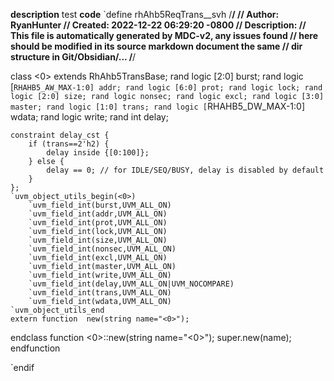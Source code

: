**description**
test
**code**
`define rhAhb5ReqTrans__svh
/************************************************************************************/
// Author: RyanHunter
// Created: 2022-12-22 06:29:20 -0800
// Description:
// This file is automatically generated by MDC-v2, any issues found
// here should be modified in its source markdown document the same
// dir structure in Git/Obsidian/...
/************************************************************************************/

class <0> extends RhAhb5TransBase;
	rand logic [2:0] burst;
	rand logic [`RHAHB5_AW_MAX-1:0] addr;
	rand logic [6:0] prot;
	rand logic lock;
	rand logic [2:0] size;
	rand logic nonsec;
	rand logic excl;
	rand logic [3:0] master;
	rand logic [1:0] trans;
	rand logic [`RHAHB5_DW_MAX-1:0] wdata;
	rand logic write;
	rand int delay;
	
	constraint delay_cst {
		if (trans==2'h2) {
			delay inside {[0:100]};
		} else {
			delay == 0; // for IDLE/SEQ/BUSY, delay is disabled by default
		}
	};
	`uvm_object_utils_begin(<0>)
		`uvm_field_int(burst,UVM_ALL_ON)
		`uvm_field_int(addr,UVM_ALL_ON)
		`uvm_field_int(prot,UVM_ALL_ON)
		`uvm_field_int(lock,UVM_ALL_ON)
		`uvm_field_int(size,UVM_ALL_ON)
		`uvm_field_int(nonsec,UVM_ALL_ON)
		`uvm_field_int(excl,UVM_ALL_ON)
		`uvm_field_int(master,UVM_ALL_ON)
		`uvm_field_int(write,UVM_ALL_ON)
		`uvm_field_int(delay,UVM_ALL_ON|UVM_NOCOMPARE)
		`uvm_field_int(trans,UVM_ALL_ON)
		`uvm_field_int(wdata,UVM_ALL_ON)
	`uvm_object_utils_end
	extern function  new(string name="<0>");
endclass
function  <0>::new(string name="<0>");
	super.new(name);
endfunction

`endif

